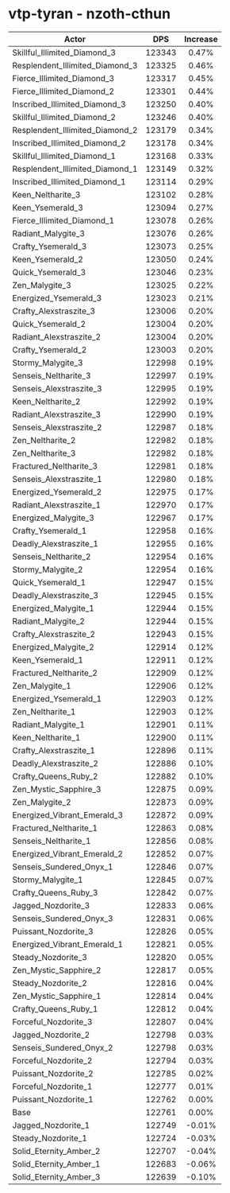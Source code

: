 # vtp-tyran - nzoth-cthun
| Actor | DPS | Increase |
|---|:---:|:---:|
|Skillful_Illimited_Diamond_3|123343|0.47%|
|Resplendent_Illimited_Diamond_3|123325|0.46%|
|Fierce_Illimited_Diamond_3|123317|0.45%|
|Fierce_Illimited_Diamond_2|123301|0.44%|
|Inscribed_Illimited_Diamond_3|123250|0.40%|
|Skillful_Illimited_Diamond_2|123246|0.40%|
|Resplendent_Illimited_Diamond_2|123179|0.34%|
|Inscribed_Illimited_Diamond_2|123178|0.34%|
|Skillful_Illimited_Diamond_1|123168|0.33%|
|Resplendent_Illimited_Diamond_1|123149|0.32%|
|Inscribed_Illimited_Diamond_1|123114|0.29%|
|Keen_Neltharite_3|123102|0.28%|
|Keen_Ysemerald_3|123094|0.27%|
|Fierce_Illimited_Diamond_1|123078|0.26%|
|Radiant_Malygite_3|123076|0.26%|
|Crafty_Ysemerald_3|123073|0.25%|
|Keen_Ysemerald_2|123050|0.24%|
|Quick_Ysemerald_3|123046|0.23%|
|Zen_Malygite_3|123025|0.22%|
|Energized_Ysemerald_3|123023|0.21%|
|Crafty_Alexstraszite_3|123006|0.20%|
|Quick_Ysemerald_2|123004|0.20%|
|Radiant_Alexstraszite_2|123004|0.20%|
|Crafty_Ysemerald_2|123003|0.20%|
|Stormy_Malygite_3|122998|0.19%|
|Senseis_Neltharite_3|122997|0.19%|
|Senseis_Alexstraszite_3|122995|0.19%|
|Keen_Neltharite_2|122992|0.19%|
|Radiant_Alexstraszite_3|122990|0.19%|
|Senseis_Alexstraszite_2|122987|0.18%|
|Zen_Neltharite_2|122982|0.18%|
|Zen_Neltharite_3|122982|0.18%|
|Fractured_Neltharite_3|122981|0.18%|
|Senseis_Alexstraszite_1|122980|0.18%|
|Energized_Ysemerald_2|122975|0.17%|
|Radiant_Alexstraszite_1|122970|0.17%|
|Energized_Malygite_3|122967|0.17%|
|Crafty_Ysemerald_1|122958|0.16%|
|Deadly_Alexstraszite_1|122955|0.16%|
|Senseis_Neltharite_2|122954|0.16%|
|Stormy_Malygite_2|122954|0.16%|
|Quick_Ysemerald_1|122947|0.15%|
|Deadly_Alexstraszite_3|122945|0.15%|
|Energized_Malygite_1|122944|0.15%|
|Radiant_Malygite_2|122944|0.15%|
|Crafty_Alexstraszite_2|122943|0.15%|
|Energized_Malygite_2|122914|0.12%|
|Keen_Ysemerald_1|122911|0.12%|
|Fractured_Neltharite_2|122909|0.12%|
|Zen_Malygite_1|122906|0.12%|
|Energized_Ysemerald_1|122903|0.12%|
|Zen_Neltharite_1|122903|0.12%|
|Radiant_Malygite_1|122901|0.11%|
|Keen_Neltharite_1|122900|0.11%|
|Crafty_Alexstraszite_1|122896|0.11%|
|Deadly_Alexstraszite_2|122886|0.10%|
|Crafty_Queens_Ruby_2|122882|0.10%|
|Zen_Mystic_Sapphire_3|122875|0.09%|
|Zen_Malygite_2|122873|0.09%|
|Energized_Vibrant_Emerald_3|122872|0.09%|
|Fractured_Neltharite_1|122863|0.08%|
|Senseis_Neltharite_1|122856|0.08%|
|Energized_Vibrant_Emerald_2|122852|0.07%|
|Senseis_Sundered_Onyx_1|122846|0.07%|
|Stormy_Malygite_1|122845|0.07%|
|Crafty_Queens_Ruby_3|122842|0.07%|
|Jagged_Nozdorite_3|122833|0.06%|
|Senseis_Sundered_Onyx_3|122831|0.06%|
|Puissant_Nozdorite_3|122826|0.05%|
|Energized_Vibrant_Emerald_1|122821|0.05%|
|Steady_Nozdorite_3|122820|0.05%|
|Zen_Mystic_Sapphire_2|122817|0.05%|
|Steady_Nozdorite_2|122816|0.04%|
|Zen_Mystic_Sapphire_1|122814|0.04%|
|Crafty_Queens_Ruby_1|122812|0.04%|
|Forceful_Nozdorite_3|122807|0.04%|
|Jagged_Nozdorite_2|122798|0.03%|
|Senseis_Sundered_Onyx_2|122798|0.03%|
|Forceful_Nozdorite_2|122794|0.03%|
|Puissant_Nozdorite_2|122785|0.02%|
|Forceful_Nozdorite_1|122777|0.01%|
|Puissant_Nozdorite_1|122762|0.00%|
|Base|122761|0.00%|
|Jagged_Nozdorite_1|122749|-0.01%|
|Steady_Nozdorite_1|122724|-0.03%|
|Solid_Eternity_Amber_2|122707|-0.04%|
|Solid_Eternity_Amber_1|122683|-0.06%|
|Solid_Eternity_Amber_3|122639|-0.10%|
